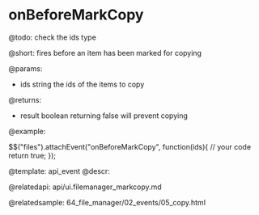 onBeforeMarkCopy
=============

@todo: check the ids type

@short:
	fires before an item has been marked for copying

@params:

- ids		string		the ids of the items to copy

@returns:
- result		boolean		returning false will prevent copying


@example:

$$("files").attachEvent("onBeforeMarkCopy", function(ids){
    // your code
    return true;
});


@template:	api_event
@descr:

@relatedapi:
api/ui.filemanager_markcopy.md

@relatedsample:
64_file_manager/02_events/05_copy.html